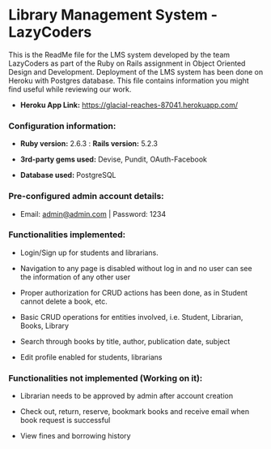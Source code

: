 # Library Management System - LazyCoders

This is the ReadMe file for the LMS system developed by the team LazyCoders as part of the Ruby on Rails assignment in Object Oriented Design and Development. Deployment of the LMS system has been done on Heroku with Postgres database. This file contains information you might find useful while reviewing our work.  

* <strong>Heroku App Link:</strong> https://glacial-reaches-87041.herokuapp.com/

### Configuration information:

* <strong>Ruby version:</strong> 2.6.3 : <strong>Rails version:</strong> 5.2.3

* <strong>3rd-party gems used:</strong> Devise, Pundit, OAuth-Facebook

* <strong>Database used:</strong> PostgreSQL

### Pre-configured admin account details:

* Email: admin@admin.com  |  Password: 1234

### Functionalities implemented: 

* Login/Sign up for students and librarians. 

* Navigation to any page is disabled without log in and no user can see the information of any other user

* Proper authorization for CRUD actions has been done, as in Student cannot delete a book, etc.

* Basic CRUD operations for entities involved, i.e. Student, Librarian, Books, Library

* Search through books by title, author, publication date, subject

* Edit profile enabled for students, librarians

### Functionalities not implemented (Working on it): 

* Librarian needs to be approved by admin after account creation

* Check out, return, reserve, bookmark books and receive email when book request is successful

* View fines and borrowing history
